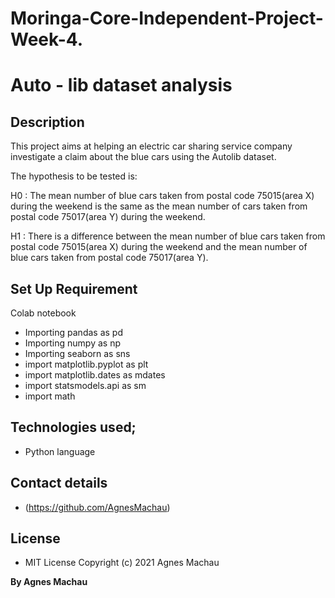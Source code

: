 # Moringa-Core-Independent-Project-Week-4.
# Auto - lib dataset analysis

## Description

This project aims at helping an electric car sharing service company  investigate a claim about the blue cars using the Autolib dataset. 

The hypothesis to be tested is: 

H0 : The mean number of blue cars taken from postal code 75015(area X) during the weekend is  the same as the mean number of cars taken from postal code 75017(area Y) during the weekend. 

H1 : There is a difference between the  mean number of blue cars taken from postal code 75015(area X) during the weekend and the mean number of blue cars taken from postal code 75017(area Y).



     
## Set Up Requirement

 Colab notebook
* Importing pandas as pd
* Importing numpy as np
* Importing seaborn as sns
* import matplotlib.pyplot as plt
* import matplotlib.dates as mdates
* import statsmodels.api as sm
* import math
 
## Technologies used;

 * Python language
 
## Contact details

 * (https://github.com/AgnesMachau)
 
## License

* MIT License Copyright (c) 2021 Agnes Machau

 
 **By Agnes Machau**
 
 
